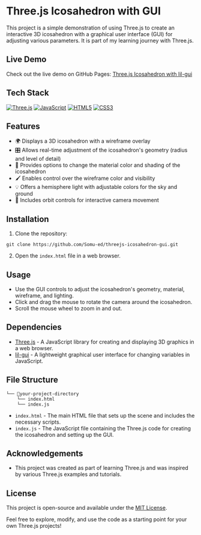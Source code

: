 # Three.js Icosahedron with GUI

This project is a simple demonstration of using Three.js to create an interactive 3D icosahedron with a graphical user interface (GUI) for adjusting various parameters. It is part of my learning journey with Three.js.

## Live Demo

Check out the live demo on GitHub Pages: [Three.js Icosahedron with lil-gui](https://somu-ed.github.io/threejs-icosahedron-gui/)

## Tech Stack

[![Three.js](https://img.shields.io/badge/Three.js-000000?style=for-the-badge&logo=three.js&logoColor=white)](https://threejs.org/)
[![JavaScript](https://img.shields.io/badge/JavaScript-F7DF1E?style=for-the-badge&logo=javascript&logoColor=black)](https://developer.mozilla.org/en-US/docs/Web/JavaScript)
[![HTML5](https://img.shields.io/badge/HTML5-E34F26?style=for-the-badge&logo=html5&logoColor=white)](https://developer.mozilla.org/en-US/docs/Web/Guide/HTML/HTML5)
[![CSS3](https://img.shields.io/badge/CSS3-1572B6?style=for-the-badge&logo=css3&logoColor=white)](https://developer.mozilla.org/en-US/docs/Web/CSS)

## Features

- 🌍 Displays a 3D icosahedron with a wireframe overlay
- 🎛️ Allows real-time adjustment of the icosahedron's geometry (radius and level of detail)
- 🎨 Provides options to change the material color and shading of the icosahedron
- 🖌️ Enables control over the wireframe color and visibility
- 💡 Offers a hemisphere light with adjustable colors for the sky and ground
- 🎥 Includes orbit controls for interactive camera movement

## Installation

1. Clone the repository:

`git clone https://github.com/Somu-ed/threejs-icosahedron-gui.git`

2. Open the `index.html` file in a web browser.

## Usage

- Use the GUI controls to adjust the icosahedron's geometry, material, wireframe, and lighting.
- Click and drag the mouse to rotate the camera around the icosahedron.
- Scroll the mouse wheel to zoom in and out.

## Dependencies

- [Three.js](https://threejs.org/) - A JavaScript library for creating and displaying 3D graphics in a web browser.
- [lil-gui](https://lil-gui.georgealways.com/) - A lightweight graphical user interface for changing variables in JavaScript.

## File Structure
```
└── 📁your-project-directory
    └── index.html
    └── index.js
```
- `index.html` - The main HTML file that sets up the scene and includes the necessary scripts.
- `index.js` - The JavaScript file containing the Three.js code for creating the icosahedron and setting up the GUI.

## Acknowledgements

- This project was created as part of learning Three.js and was inspired by various Three.js examples and tutorials.

## License

This project is open-source and available under the [MIT License](https://opensource.org/licenses/MIT).

Feel free to explore, modify, and use the code as a starting point for your own Three.js projects!
